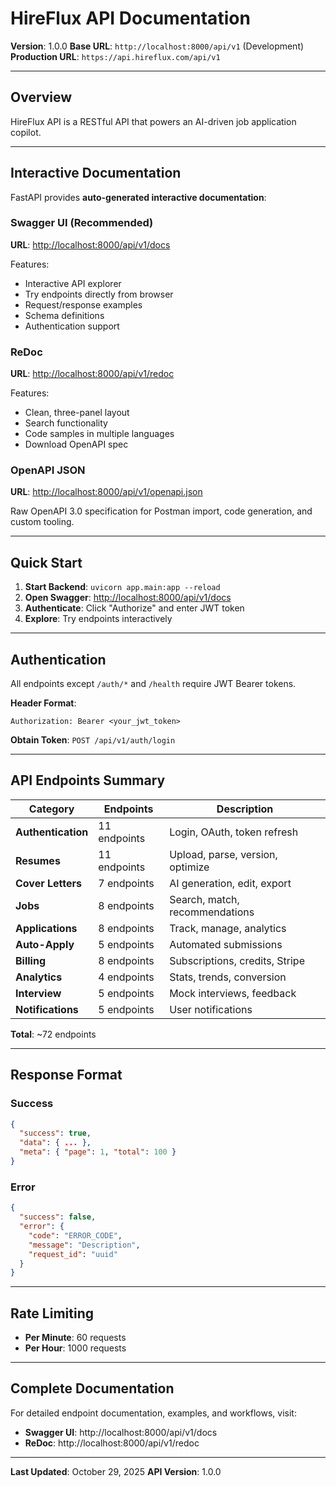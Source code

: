 # HireFlux API Documentation

**Version**: 1.0.0
**Base URL**: `http://localhost:8000/api/v1` (Development)
**Production URL**: `https://api.hireflux.com/api/v1`

---

## Overview

HireFlux API is a RESTful API that powers an AI-driven job application copilot.

---

## Interactive Documentation

FastAPI provides **auto-generated interactive documentation**:

### Swagger UI (Recommended)
**URL**: [http://localhost:8000/api/v1/docs](http://localhost:8000/api/v1/docs)

Features:
- Interactive API explorer
- Try endpoints directly from browser
- Request/response examples
- Schema definitions
- Authentication support

### ReDoc
**URL**: [http://localhost:8000/api/v1/redoc](http://localhost:8000/api/v1/redoc)

Features:
- Clean, three-panel layout
- Search functionality
- Code samples in multiple languages
- Download OpenAPI spec

### OpenAPI JSON
**URL**: [http://localhost:8000/api/v1/openapi.json](http://localhost:8000/api/v1/openapi.json)

Raw OpenAPI 3.0 specification for Postman import, code generation, and custom tooling.

---

## Quick Start

1. **Start Backend**: `uvicorn app.main:app --reload`
2. **Open Swagger**: [http://localhost:8000/api/v1/docs](http://localhost:8000/api/v1/docs)
3. **Authenticate**: Click "Authorize" and enter JWT token
4. **Explore**: Try endpoints interactively

---

## Authentication

All endpoints except `/auth/*` and `/health` require JWT Bearer tokens.

**Header Format**:
```
Authorization: Bearer <your_jwt_token>
```

**Obtain Token**: `POST /api/v1/auth/login`

---

## API Endpoints Summary

| Category | Endpoints | Description |
|----------|-----------|-------------|
| **Authentication** | 11 endpoints | Login, OAuth, token refresh |
| **Resumes** | 11 endpoints | Upload, parse, version, optimize |
| **Cover Letters** | 7 endpoints | AI generation, edit, export |
| **Jobs** | 8 endpoints | Search, match, recommendations |
| **Applications** | 8 endpoints | Track, manage, analytics |
| **Auto-Apply** | 5 endpoints | Automated submissions |
| **Billing** | 8 endpoints | Subscriptions, credits, Stripe |
| **Analytics** | 4 endpoints | Stats, trends, conversion |
| **Interview** | 5 endpoints | Mock interviews, feedback |
| **Notifications** | 5 endpoints | User notifications |

**Total**: ~72 endpoints

---

## Response Format

### Success
```json
{
  "success": true,
  "data": { ... },
  "meta": { "page": 1, "total": 100 }
}
```

### Error
```json
{
  "success": false,
  "error": {
    "code": "ERROR_CODE",
    "message": "Description",
    "request_id": "uuid"
  }
}
```

---

## Rate Limiting

- **Per Minute**: 60 requests
- **Per Hour**: 1000 requests

---

## Complete Documentation

For detailed endpoint documentation, examples, and workflows, visit:
- **Swagger UI**: http://localhost:8000/api/v1/docs
- **ReDoc**: http://localhost:8000/api/v1/redoc

---

**Last Updated**: October 29, 2025
**API Version**: 1.0.0
